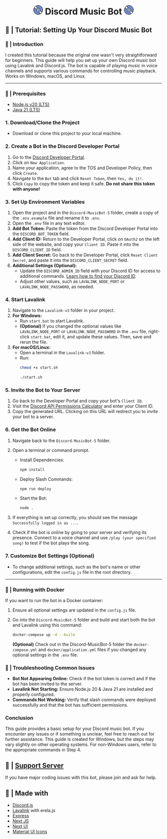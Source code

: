 <h1 align="center"><img src="./Discord-MusicBot-5/assets/logo.gif" width="30px"> Discord Music Bot <img src="./Discord-MusicBot-5/assets/logo.gif" width="30px"></h1>

## 📝 | Tutorial: Setting Up Your Discord Music Bot

### 📖 | Introduction

I created this tutorial because the original one wasn't very straightforward for beginners. This guide will help you set up your own Discord music bot using Lavalink and Discord.js. The bot is capable of playing music in voice channels and supports various commands for controlling music playback. Works on Windows, macOS, and Linux.

---

### 🚧 | Prerequisites

- [Node.js v20 (LTS)](https://nodejs.org/en/download/prebuilt-installer)
- [Java 21 (LTS)](https://www.oracle.com/be/java/technologies/downloads/#jdk21-windows)

### 1. Download/Clone the Project

- Download or clone this project to your local machine.

### 2. Create a Bot in the Discord Developer Portal

1. Go to the [Discord Developer Portal](https://discord.com/developers/applications).
2. Click on `New Application`.
3. Name your application, agree to the TOS and Developer Policy, then click `Create`.
4. Navigate to the `Bot` tab and click `Reset Token`, then `Yes, do it!`.
5. Click `Copy` to copy the token and keep it safe. **Do not share this token with anyone!**

### 3. Set Up Environment Variables

1. Open the project and in the `Discord-MusicBot-5` folder, create a copy of the `.env.example` file and rename it to `.env`.
2. Open the `.env` file in any text editor.
3. **Add Bot Token:** Paste the token from the Discord Developer Portal into the `DISCORD_BOT_TOKEN` field.
4. **Add Client ID:** Return to the Developer Portal, click on `OAuth2` on the left side of the website, and copy your `Client ID`. Paste it into the `DISCORD_CLIENT_ID` field.
5. **Add Client Secret:** Go back to the Developer Portal, click `Reset Client Secret`, and paste it into the `DISCORD_CLIENT_SECRET` field.
6. **Additional Settings (Optional):**
   - Update the `DISCORD_ADMIN_ID` field with your Discord ID for access to additional commands. [Learn how to find your Discord ID](https://support.discord.com/hc/en-us/articles/206346498-Where-can-I-find-my-User-Server-Message-ID).
   - Adjust other values, such as `LAVALINK_NODE_PORT` or `LAVALINK_NODE_PASSWORD`, as needed.

### 4. Start Lavalink

1. Navigate to the `Lavalink-v3` folder in your project.
2. **For Windows:**
   - Run `start.bat` to start Lavalink.
   - **(Optional)** If you changed the optional values like `LAVALINK_NODE_PORT` or `LAVALINK_NODE_PASSWORD` in the `.env` file, right-click `start.bat`, edit it, and update these values. Then, save and rerun the file.
3. **For macOS/Linux:**
   - Open a terminal in the `Lavalink-v3` folder.
   - Run:
     ```bash
     chmod +x start.sh
     ```
     ```bash
     ./start.sh
     ```

### 5. Invite the Bot to Your Server

1. Go back to the Developer Portal and copy your bot's `Client ID`.
2. Visit the [Discord API Permissions Calculator](https://discordapi.com/permissions.html#277083450689) and enter your Client ID.
3. Copy the generated URL. Clicking on this URL will redirect you to invite your bot to a server.

### 6. Get the Bot Online

1. Navigate back to the `Discord-MusicBot-5` folder.
2. Open a terminal or command prompt.

   - Install Dependencies:

     ```bash
     npm install
     ```

   - Deploy Slash Commands:

     ```bash
     npm run deploy
     ```

   - Start the Bot:
     ```bash
     node .
     ```

3. If everything is set up correctly, you should see the message `Successfully logged in as ...`.

4. Check if the bot is online by going to your server and verifying its presence. Connect to a voice channel and use `/play (your specified song)` to test if the bot plays the song.

### 7. Customize Bot Settings (Optional)

- To change additional settings, such as the bot's name or other configurations, edit the `config.js` file in the root directory.

---

### 🐳 | Running with Docker

If you want to run the bot in a Docker container:

1. Ensure all optional settings are updated in the `config.js` file.
2. Go into the `Discord-MusicBot-5` folder and build and start both the bot and Lavalink using this command:

   ```sh
   docker-compose up -d --build
   ```

   **(Optional)** Check out in the Discord-MusicBot-5 folder the `docker-compose.yml` and `docker/application.yml` files if you changed any optional settings in the `.env` file.

### 🔧 | Troubleshooting Common Issues

- **Bot Not Appearing Online:** Check if the bot token is correct and if the bot has been invited to the server.
- **Lavalink Not Starting:** Ensure Node.js 20 & Java 21 are installed and properly configured.
- **Commands Not Working:** Verify that slash commands were deployed successfully and that the bot has sufficient permissions.

### **Conclusion**

This guide provides a basic setup for your Discord music bot. If you encounter any issues or if something is unclear, feel free to reach out for further assistance. This guide is created for Windows, but the steps may vary slightly on other operating systems. For non-Windows users, refer to the appropriate commands in Step 4.

## 📝 | [Support Server](https://discord.gg/sbySMS7m3v)

If you have major coding issues with this bot, please join and ask for help.

## 🌟 | Made with

- [Discord.js](https://discord.js.org/)
- [Lavalink](https://github.com/freyacodes/Lavalink) with erela.js
- [Express](https://expressjs.com/)
- [Next JS](https://nextjs.org/)
- [Next UI](https://nextui.org)
- [Material UI Icons](https://mui.com/material-ui/material-icons/)
